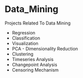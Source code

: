 # Data_Mining
Projects Related To Data Mining
* Regression
* Classification
* Visualization
* PCA - Dimensionality Reduction
* Clustering
* Timeseries Analysis
* Changepoint Analysis
* Censoring Mechanism
